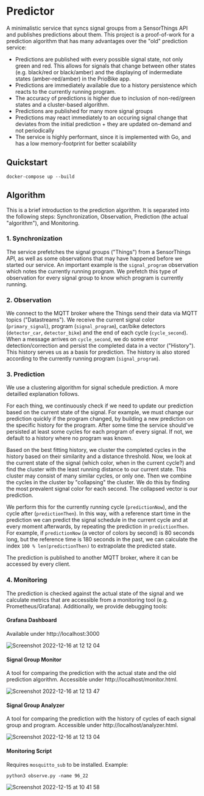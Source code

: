 # Predictor

A minimalistic service that syncs signal groups from a SensorThings API and publishes predictions about them. This project is a proof-of-work for a prediction algorithm that has many advantages over the "old" prediction service:

- Predictions are published with every possible signal state, not only green and red. This allows for signals that change between other states (e.g. black/red or black/amber) and the displaying of indermediate states (amber-red/amber) in the PrioBike app.
- Predictions are immediately available due to a history persistence which reacts to the currently running program.
- The accuracy of predictions is higher due to inclusion of non-red/green states and a cluster-based algorithm.
- Predictions are published for many more signal groups
- Predictions may react immediately to an occuring signal change that deviates from the initial prediction + they are updated on-demand and not periodically
- The service is highly performant, since it is implemented with Go, and has a low memory-footprint for better scalability

## Quickstart

```
docker-compose up --build
```

## Algorithm

This is a brief introduction to the prediction algorithm. It is separated into the following steps: Synchronization, Observation, Prediction (the actual "algorithm"), and Monitoring.

### 1. Synchronization

The service prefetches the signal groups ("Things") from a SensorThings API, as well as some observations that may have happened before we started our service. An important example is the `signal_program` observation which notes the currently running program. We prefetch this type of observation for every signal group to know which program is currently running. 

### 2. Observation

We connect to the MQTT broker where the Things send their data via MQTT topics ("Datastreams"). We receive the current signal color (`primary_signal`), program (`signal_program`), car/bike detectors (`detector_car`, `detector_bike`) and the end of each cycle (`cycle_second`). When a message arrives on `cycle_second`, we do some error detection/correction and persist the completed data in a vector ("History"). This history serves us as a basis for prediction. The history is also stored according to the currently running program (`signal_program`).

### 3. Prediction

We use a clustering algorithm for signal schedule prediction. A more detailled explanation follows.

For each thing, we continuously check if we need to update our prediction based on the current state of the signal. For example, we must change our prediction quickly if the program changed, by building a new prediction on the specific history for the program. After some time the service should've persisted at least some cycles for each program of every signal. If not, we default to a history where no program was known. 

Based on the best fitting history, we cluster the completed cycles in the history based on their similarity and a distance threshold. Now, we look at the current state of the signal (which color, when in the current cycle?) and find the cluster with the least running distance to our current state. This cluster may consist of many similar cycles, or only one. Then we combine the cycles in the cluster by "collapsing" the cluster. We do this by finding the most prevalent signal color for each second. The collapsed vector is our prediction.

We perform this for the currently running cycle (`predictionNow`), and the cycle after (`predictionThen`). In this way, with a reference start time in the prediction we can predict the signal schedule in the current cycle and at every moment afterwards, by repeating the prediction in `predictionThen`. For example, if `predictionNow` (a vector of colors by second) is 80 seconds long, but the reference time is 180 seconds in the past, we can calculate the index `100 % len(predictionThen)` to extrapolate the predicted state. 

The prediction is published to another MQTT broker, where it can be accessed by every client.

### 4. Monitoring

The prediction is checked against the actual state of the signal and we calculate metrics that are accessible from a monitoring tool (e.g. Prometheus/Grafana). Additionally, we provide debugging tools:

#### Grafana Dashboard

Available under http://localhost:3000

![Screenshot 2022-12-16 at 12 12 04](https://user-images.githubusercontent.com/27271818/208086158-32fde349-991e-45ea-a894-c8f09b5f5ec7.png)

#### Signal Group Monitor

A tool for comparing the prediction with the actual state and the old prediction algorithm. Accessible under http://localhost/monitor.html.

![Screenshot 2022-12-16 at 12 13 47](https://user-images.githubusercontent.com/27271818/208086442-3828b23d-3baa-46bd-868e-89c9282cd41b.png)

#### Signal Group Analyzer

A tool for comparing the prediction with the history of cycles of each signal group and program. Accessible under http://localhost/analyzer.html.

![Screenshot 2022-12-16 at 12 13 04](https://user-images.githubusercontent.com/27271818/208086301-73316182-982f-4563-a723-5183fc0992bd.png)

#### Monitoring Script

Requires `mosquitto_sub` to be installed. Example:

```
python3 observe.py -name 96_22
```

![Screenshot 2022-12-15 at 10 41 58](https://user-images.githubusercontent.com/27271818/207826493-a0a1af0e-d047-4308-a031-92865e313489.png)


